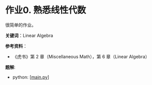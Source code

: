 # 作业0. 熟悉线性代数

很简单的作业。

**关键词**：Linear Algebra

**参考资料**：
- 《虎书》第 2 章（Miscellaneous Math），第 6 章（Linear Algebra）

**题解**: 
- python: [[main.py](./main.py)]
